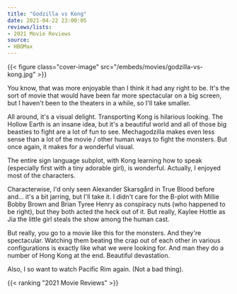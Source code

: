 ```yaml
---
title: "Godzilla vs Kong"
date: 2021-04-22 23:00:05
reviews/lists:
- 2021 Movie Reviews
source:
- HBOMax
---
```

{{< figure class="cover-image" src="/embeds/movies/godzilla-vs-kong.jpg" >}}

You know, that was more enjoyable than I think it had any right to be. It's the sort of movie that would have been far more spectacular on a big screen, but I haven't been to the theaters in a while, so I'll take smaller. 

All around, it's a visual delight. Transporting Kong is hilarious looking. The Hollow Earth is an insane idea, but it's a beautiful world and all of those big beasties to fight are a lot of fun to see. <spoiler>Mechagodzilla</spoiler> makes even less sense than a lot of the movie / other human ways to fight the monsters. But once again, it makes for a wonderful visual. 

The entire sign language subplot, with Kong learning how to speak (especially first with a tiny adorable girl), is wonderful. Actually, I enjoyed most of the characters. 

Characterwise, I'd only seen Alexander Skarsgård in True Blood before and... it's a bit jarring, but I'll take it. I didn't care for the B-plot with Millie Bobby Brown and Brian Tyree Henry as conspiracy nuts (who happened to be right), but they both acted the heck out of it. But really, Kaylee Hottle as Jia the little girl steals the show among the human cast. 

But really, you go to a movie like this for the monsters. And they're spectacular. Watching them beating the crap out of each other in various configurations is exactly like what we were looking for. And man they do a number of Hong Kong at the end. Beautiful devastation. 

Also, I so want to watch Pacific Rim again. (Not a bad thing). 

{{< ranking "2021 Movie Reviews" >}}
